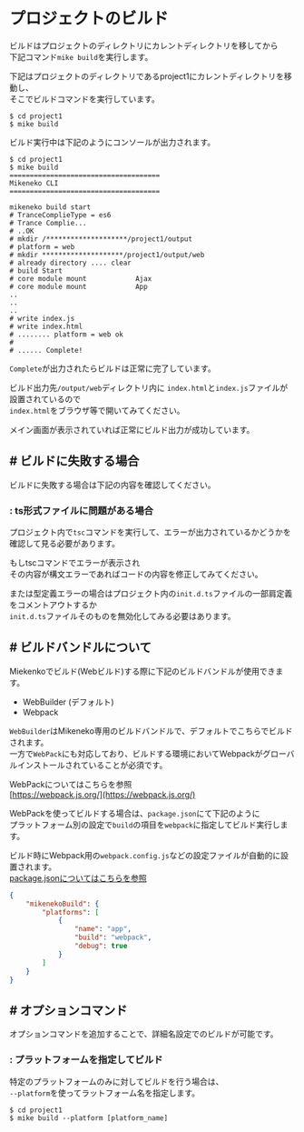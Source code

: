 # プロジェクトのビルド

ビルドはプロジェクトのディレクトリにカレントディレクトリを移してから  
下記コマンド``mike build``を実行します。

下記はプロジェクトのディレクトリであるproject1にカレントディレクトリを移動し、  
そこでビルドコマンドを実行しています。

```
$ cd project1
$ mike build
```

ビルド実行中は下記のようにコンソールが出力されます。

```
$ cd project1
$ mike build
=====================================
Mikeneko CLI
=====================================

mikeneko build start
# TranceComplieType = es6
# Trance Complie...
# ..OK
# mkdir /********************/project1/output
# platform = web
# mkdir ********************/project1/output/web
# already directory .... clear
# build Start
# core module mount            Ajax
# core module mount            App
..
..
..
# write index.js
# write index.html
# ........ platform = web ok
#
# ...... Complete!
```

``Complete``が出力されたらビルドは正常に完了しています。

ビルド出力先``/output/web``ディレクトリ内に ``index.html``と``index.js``ファイルが設置されているので  
``index.html``をブラウザ等で開いてみてください。

メイン画面が表示されていれば正常にビルド出力が成功しています。

## # ビルドに失敗する場合

ビルドに失敗する場合は下記の内容を確認してください。

### : ts形式ファイルに問題がある場合

プロジェクト内で``tsc``コマンドを実行して、エラーが出力されているかどうかを確認して見る必要があります。

もしtscコマンドでエラーが表示され  
その内容が構文エラーであればコードの内容を修正してみてください。

または型定義エラーの場合はプロジェクト内の``init.d.ts``ファイルの一部肩定義をコメントアウトするか  
``init.d.ts``ファイルそのものを無効化してみる必要はあります。

## # ビルドバンドルについて

Miekenkoでビルド(Webビルド)する際に下記のビルドバンドルが使用できます。

- WebBuilder (デフォルト)
- Webpack

``WebBuilder``はMikeneko専用のビルドバンドルで、デフォルトでこちらでビルドされます。  
一方で``WebPack``にも対応しており、ビルドする環境においてWebpackがグローバルインストールされていることが必須です。

WebPackについてはこちらを参照  
[https://webpack.js.org/](https://webpack.js.org/)

WebPackを使ってビルドする場合は、``package.json``にて下記のように  
プラットフォーム別の設定で``build``の項目を``webpack``に指定してビルド実行します。

ビルド時にWebpack用の``webpack.config.js``などの設定ファイルが自動的に設置されます。  
[package.jsonについてはこちらを参照](packagejson.md)

```json
{
    "mikenekoBuild": {
        "platforms": [
            { 
                "name": "app",
                "build": "webpack",
                "debug": true
            }
        ]
    }
}
```

## # オプションコマンド

オプションコマンドを追加することで、詳細名設定でのビルドが可能です。

### : プラットフォームを指定してビルド

特定のプラットフォームのみに対してビルドを行う場合は、  
``--platform``を使ってラットフォーム名を指定します。

```
$ cd project1
$ mike build --platform [platform_name]
```

